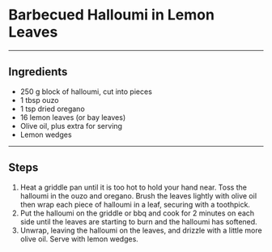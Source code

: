 # Barbecued Halloumi in Lemon Leaves


---

## Ingredients

* 250 g block of halloumi, cut into pieces
* 1 tbsp ouzo
* 1 tsp dried oregano
* 16 lemon leaves (or bay leaves)
* Olive oil, plus extra for serving
* Lemon wedges

---

## Steps

1.  Heat a griddle pan until it is too hot to hold your hand near. Toss the halloumi in the ouzo and oregano. Brush the leaves lightly with olive oil then wrap each piece of halloumi in a leaf, securing with a toothpick.
2.  Put the halloumi on the griddle or bbq and cook for 2 minutes on each side until the leaves are starting to burn and the halloumi has softened.
3.  Unwrap, leaving the halloumi on the leaves, and drizzle with a little more olive oil. Serve with lemon wedges.